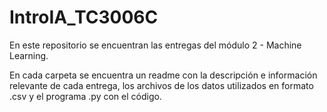 # IntroIA_TC3006C

En este repositorio se encuentran las entregas del módulo 2 - Machine Learning.

En cada carpeta se encuentra un readme con la descripción e información relevante de cada entrega, los archivos de los datos utilizados en formato .csv y el programa .py con el código.
